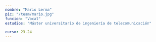 ```yaml
---
nombre: "Mario Lerma"
pic: "/team/mario.jpg"
funcion: "Vocal"
estudios: "Máster universitario de ingeniería de telecomunicación"

curso: 23-24
---
```

